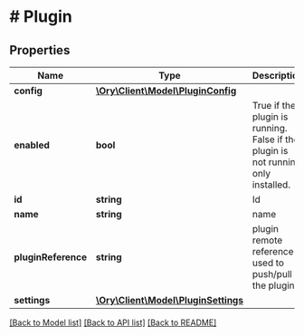 # # Plugin

## Properties

Name | Type | Description | Notes
------------ | ------------- | ------------- | -------------
**config** | [**\Ory\Client\Model\PluginConfig**](PluginConfig.md) |  |
**enabled** | **bool** | True if the plugin is running. False if the plugin is not running, only installed. |
**id** | **string** | Id | [optional]
**name** | **string** | name |
**pluginReference** | **string** | plugin remote reference used to push/pull the plugin | [optional]
**settings** | [**\Ory\Client\Model\PluginSettings**](PluginSettings.md) |  |

[[Back to Model list]](../../README.md#models) [[Back to API list]](../../README.md#endpoints) [[Back to README]](../../README.md)
